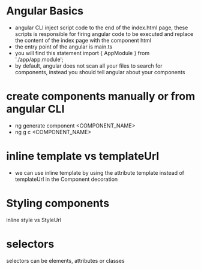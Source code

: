 # Angular Basics

-  angular CLI inject script code to the end of the index.html page, these scripts is responsible for firing angular code to be executed and replace the content of the index page with the component html
-  the entry point of the angular is main.ts
-  you will find this statement import { AppModule } from './app/app.module';
-  by default, angular does not scan all your files to search for components, instead you should tell angular about your components

# create components  manually or from angular CLI
-  ng generate component <COMPONENT_NAME>
-  ng g c <COMPONENT_NAME>

# inline template vs templateUrl
- we can use inline template by using the attribute template instead of templateUrl in the Component decoration

# Styling components
  inline style vs StyleUrl

# selectors
selectors can be elements, attributes or classes
